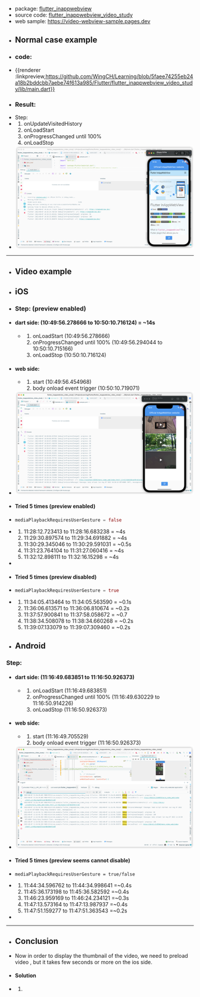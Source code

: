 - package: [flutter_inappwebview](https://pub.dev/packages/flutter_inappwebview)
- source code: [flutter_inappwebview_video_study](https://github.com/WingCH/Learning/tree/main/Flutter/flutter_inappwebview_video_study)
- web sample: https://video-webview-sample.pages.dev
- ## Normal case example
- ### code:
- {{renderer :linkpreview,https://github.com/WingCH/Learning/blob/5faee74255eb24a18b2bddcbb7aebe74f613a985/Flutter/flutter_inappwebview_video_study/lib/main.dart}}
- ### Result:
- Step:
- 1. onUpdateVisitedHistory
  2. onLoadStart
  3. onProgressChanged until 100%
  4. onLoadStop
- ![image.png](../assets/image_1659840345765_0.png)
- ---
- ## Video example
- ## iOS
- ### Step: (preview enabled)
- #### dart side: (10:49:56.278666 to 10:50:10.716124) = ~14s
	- 1. onLoadStart (10:49:56.278666)
	  2. onProgressChanged until 100% (10:49:56.294044 to 10:50:10.715166)
	  3. onLoadStop (10:50:10.716124)
- #### web side:
	- 1. start (10:49:56.454968)
	  2. body onload event trigger (10:50:10.719071)
- ![image.png](../assets/image_1659840706806_0.png)
- #### Tried 5 times (preview enabled)
- ```dart
  mediaPlaybackRequiresUserGesture = false
  ```
- 1. 11:28:12.723413 to 11:28:16.683238 = ~4s
  2. 11:29:30.897574 to 11:29:34.691882 = ~4s
  3. 11:30:29.345046 to 11:30:29.591031 = ~0.5s
  4. 11:31:23.764104 to 11:31:27.060416 = ~4s
  5. 11:32:12.898111 to 11:32:16.15298 = ~4s
-
- #### Tried 5 times (preview disabled)
- ```dart
  mediaPlaybackRequiresUserGesture = true
  ```
- 1. 11:34:05.413464 to 11:34:05.563590 = ~0.1s
  2. 11:36:06.613571 to 11:36:06.810674 = ~0.2s
  3. 11:37:57.900841 to 11:37:58.058672 = ~0.7
  4. 11:38:34.508078 to 11:38:34.660268 = ~0.2s
  5. 11:39:07.133079 to 11:39:07.309460 = ~0.2s
- ## Android
### Step:
- #### dart side: (11:16:49.683851 to 11:16:50.926373)
	- 1. onLoadStart (11:16:49.683851)
	  2. onProgressChanged until 100% (11:16:49.630229 to 11:16:50.914226)
	  3. onLoadStop (11:16:50.926373)
- #### web side:
	- 1. start (11:16:49.705529)
	  2. body onload event trigger (11:16:50.926373)
- ![image.png](../assets/image_1659842262171_0.png)
- #### Tried 5 times (preview seems cannot disable)
- ```
  mediaPlaybackRequiresUserGesture = true/false
  ```
- 1. 11:44:34.596762 to 11:44:34.998641 =~0.4s
  2. 11:45:36.173198 to 11:45:36.582592 =~0.4s
  3. 11:46:23.959169 to 11:46:24.234121 =~0.3s
  4. 11:47:13.573164 to 11:47:13.987937 =~0.4s
  5. 11:47:51.159277 to 11:47:51.363543 =~0.2s
-
- ---
- ## Conclusion
- Now in order to display the thumbnail of the video, we need to preload video , but it takes few seconds or more on the ios side.
- #### Solution
- 1.